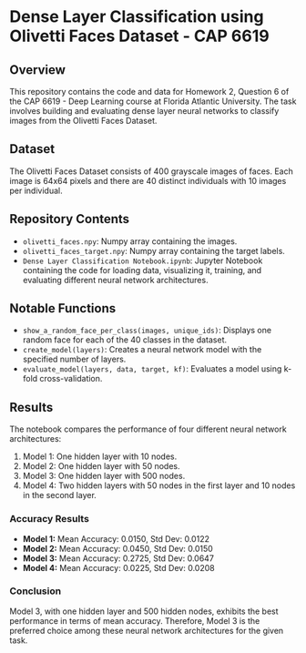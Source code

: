 # Dense Layer Classification using Olivetti Faces Dataset - CAP 6619

## Overview
This repository contains the code and data for Homework 2, Question 6 of the CAP 6619 - Deep Learning course at Florida Atlantic University. The task involves building and evaluating dense layer neural networks to classify images from the Olivetti Faces Dataset.

## Dataset
The Olivetti Faces Dataset consists of 400 grayscale images of faces. Each image is 64x64 pixels and there are 40 distinct individuals with 10 images per individual.

## Repository Contents
- `olivetti_faces.npy`: Numpy array containing the images.
- `olivetti_faces_target.npy`: Numpy array containing the target labels.
- `Dense Layer Classification Notebook.ipynb`: Jupyter Notebook containing the code for loading data, visualizing it, training, and evaluating different neural network architectures.

## Notable Functions
- `show_a_random_face_per_class(images, unique_ids)`: Displays one random face for each of the 40 classes in the dataset.
- `create_model(layers)`: Creates a neural network model with the specified number of layers.
- `evaluate_model(layers, data, target, kf)`: Evaluates a model using k-fold cross-validation.

## Results
The notebook compares the performance of four different neural network architectures:
1. Model 1: One hidden layer with 10 nodes.
2. Model 2: One hidden layer with 50 nodes.
3. Model 3: One hidden layer with 500 nodes.
4. Model 4: Two hidden layers with 50 nodes in the first layer and 10 nodes in the second layer.

### Accuracy Results
- **Model 1:** Mean Accuracy: 0.0150, Std Dev: 0.0122
- **Model 2:** Mean Accuracy: 0.0450, Std Dev: 0.0150
- **Model 3:** Mean Accuracy: 0.2725, Std Dev: 0.0647
- **Model 4:** Mean Accuracy: 0.0225, Std Dev: 0.0208

### Conclusion
Model 3, with one hidden layer and 500 hidden nodes, exhibits the best performance in terms of mean accuracy. Therefore, Model 3 is the preferred choice among these neural network architectures for the given task.

